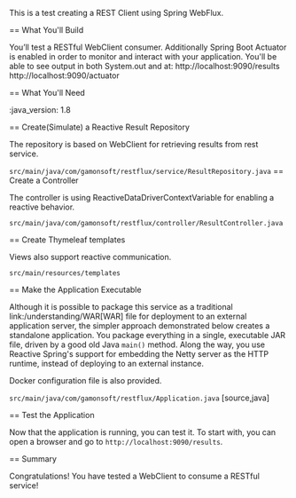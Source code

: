 This is a test creating a REST Client using Spring WebFlux.

== What You'll Build

You’ll test a RESTful WebClient consumer. 
Additionally Spring Boot Actuator is enabled in order to monitor and interact with your application.
You'll be able to see output in both System.out and at:
http://localhost:9090/results
http://localhost:9090/actuator

== What You'll Need

:java_version: 1.8

== Create(Simulate) a Reactive Result Repository

The repository is based on WebClient for retrieving results from rest service.

`src/main/java/com/gamonsoft/restflux/service/ResultRepository.java`
== Create a Controller

The controller is using ReactiveDataDriverContextVariable for enabling a reactive behavior.

`src/main/java/com/gamonsoft/restflux/controller/ResultController.java`

== Create Thymeleaf templates

Views also support reactive communication.

`src/main/resources/templates`

== Make the Application Executable

Although it is possible to package this service as a traditional
link:/understanding/WAR[WAR] file for deployment to an external application server,
the simpler approach demonstrated below creates a standalone application. You package
everything in a single, executable JAR file, driven by a good old Java `main()` method.
Along the way, you use Reactive Spring's support for embedding the Netty server as the
HTTP runtime, instead of deploying to an external instance.

Docker configuration file is also provided.

`src/main/java/com/gamonsoft/restflux/Application.java`
[source,java]

== Test the Application

Now that the application is running, you can test it. To start with, you can open a
browser and go to `http://localhost:9090/results`.

== Summary

Congratulations! You have tested a WebClient to consume a RESTful service!

